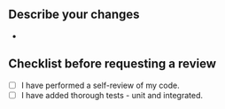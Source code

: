 ## Describe your changes
-

## Checklist before requesting a review
- [ ] I have performed a self-review of my code.
- [ ] I have added thorough tests - unit and integrated.
